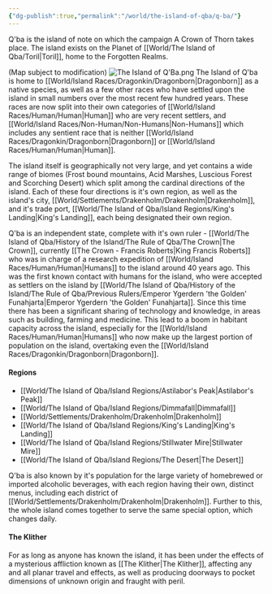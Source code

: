 ```yaml
---
{"dg-publish":true,"permalink":"/world/the-island-of-qba/q-ba/"}
---
```


Q'ba is the island of note on which the campaign A Crown of Thorn takes place. The island exists on the Planet of [[World/The Island of Qba/Toril\|Toril]], home to the Forgotten Realms.

(Map subject to modification)
![The Island of Q'Ba.png](/img/user/zAttachments/The%20Island%20of%20Q'Ba.png)
The Island of Q'ba is home to [[World/Island Races/Dragonkin/Dragonborn\|Dragonborn]] as a native species, as well as a few other races who have settled upon the island in small numbers over the most recent few hundred years. These races are now split into their own categories of [[World/Island Races/Human/Human\|Human]] who are very recent settlers, and [[World/Island Races/Non-Human/Non-Humans\|Non-Humans]] which includes any sentient race that is neither [[World/Island Races/Dragonkin/Dragonborn\|Dragonborn]] or [[World/Island Races/Human/Human\|Human]]. 

The island itself is geographically not very large, and yet contains a wide range of biomes (Frost bound mountains, Acid Marshes, Luscious Forest and Scorching Desert) which split among the cardinal directions of the island. Each of these four directions is it's own region, as well as the island's city, [[World/Settlements/Drakenholm/Drakenholm\|Drakenholm]], and it's trade port, [[World/The Island of Qba/Island Regions/King's Landing\|King's Landing]], each being designated their own region.

Q'ba is an independent state, complete with it's own ruler - [[World/The Island of Qba/History of the Island/The Rule of Qba/The Crown\|The Crown]], currently [[The Crown - Francis Roberts\|King Francis Roberts]] who was in charge of a research expedition of [[World/Island Races/Human/Human\|Humans]] to the island around 40 years ago. This was the first known contact with humans for the island, who were accepted as settlers on the island by [[World/The Island of Qba/History of the Island/The Rule of Qba/Previous Rulers/Emperor Ygerdern 'the Golden' Funahjarta\|Emperor Ygerdern 'the Golden' Funahjarta]]. Since this time there has been a significant sharing of technology and knowledge, in areas such as building, farming and medicine. This lead to a boom in habitant capacity across the island, especially for the [[World/Island Races/Human/Human\|Humans]] who now make up the largest portion of population on the island, overtaking even the [[World/Island Races/Dragonkin/Dragonborn\|Dragonborn]].

#### Regions
- [[World/The Island of Qba/Island Regions/Astilabor's Peak\|Astilabor's Peak]]
- [[World/The Island of Qba/Island Regions/Dimmafall\|Dimmafall]]
- [[World/Settlements/Drakenholm/Drakenholm\|Drakenholm]]
- [[World/The Island of Qba/Island Regions/King's Landing\|King's Landing]]
- [[World/The Island of Qba/Island Regions/Stillwater Mire\|Stillwater Mire]]
- [[World/The Island of Qba/Island Regions/The Desert\|The Desert]]

Q'ba is also known by it's population for the large variety of homebrewed or imported alcoholic beverages, with each region having their own, distinct menus, including each district of [[World/Settlements/Drakenholm/Drakenholm\|Drakenholm]]. Further to this, the whole island comes together to serve the same special option, which changes daily.

#### The Klither
For as long as anyone has known the island, it has been under the effects of a mysterious affliction known as [[The Klither\|The Klither]], affecting any and all planar travel and effects, as well as producing doorways to pocket dimensions of unknown origin and fraught with peril.